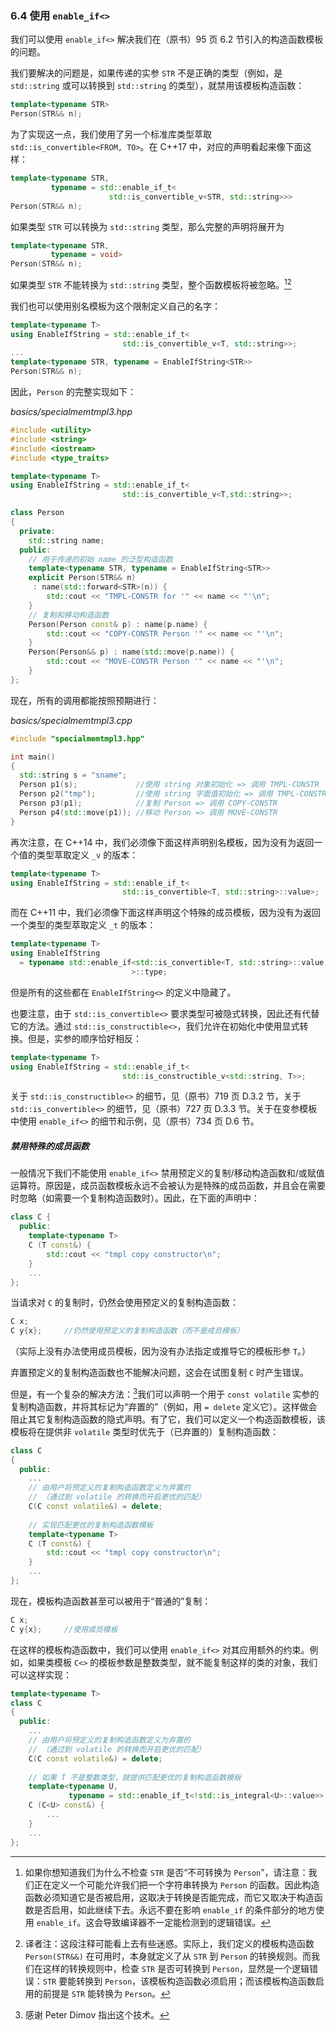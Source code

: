 ### 6.4    使用 `enable_if<>`

我们可以使用 `enable_if<>` 解决我们在（原书）95 页 6.2 节引入的构造函数模板的问题。

我们要解决的问题是，如果传递的实参 `STR` 不是正确的类型（例如，是 `std::string` 或可以转换到 `std::string` 的类型），就禁用该模板构造函数：

```c++
template<typename STR>
Person(STR&& n);
```

为了实现这一点，我们使用了另一个标准库类型萃取 `std::is_convertible<FROM, TO>`。在 C++17 中，对应的声明看起来像下面这样：

```c++
template<typename STR,
         typename = std::enable_if_t<
                      std::is_convertible_v<STR, std::string>>>
Person(STR&& n);
```

如果类型 `STR` 可以转换为 `std::string` 类型，那么完整的声明将展开为

```c++
template<typename STR,
         typename = void>
Person(STR&& n);
```

如果类型 `STR` 不能转换为 `std::string` 类型，整个函数模板将被忽略。[^6][^-1]

[^6]:如果你想知道我们为什么不检查 `STR` 是否“不可转换为 `Person`”，请注意：我们正在定义一个可能允许我们把一个字符串转换为 `Person` 的函数。因此构造函数必须知道它是否被启用，这取决于转换是否能完成，而它又取决于构造函数是否启用，如此继续下去。永远不要在影响 `enable_if` 的条件部分的地方使用 `enable_if`。这会导致编译器不一定能检测到的逻辑错误。
[^-1]:译者注：这段注释可能看上去有些迷惑。实际上，我们定义的模板构造函数 `Person(STR&&)` 在可用时，本身就定义了从 `STR` 到 `Person` 的转换规则。而我们在这样的转换规则中，检查 `STR` 是否可转换到 `Person`，显然是一个逻辑错误：`STR` 要能转换到 `Person`，该模板构造函数必须启用；而该模板构造函数启用的前提是 `STR` 能转换为 `Person`。

我们也可以使用别名模板为这个限制定义自己的名字：

```c++
template<typename T>
using EnableIfString = std::enable_if_t<
                         std::is_convertible_v<T, std::string>>;
...
template<typename STR, typename = EnableIfString<STR>>
Person(STR&& n);
```

因此，`Person` 的完整实现如下：

*basics/specialmemtmpl3.hpp*

```c++
#include <utility>
#include <string>
#include <iostream>
#include <type_traits>

template<typename T>
using EnableIfString = std::enable_if_t<
                         std::is_convertible_v<T,std::string>>;

class Person
{
  private:
    std::string name;
  public:
    // 用于传递的初始 name 的泛型构造函数
    template<typename STR, typename = EnableIfString<STR>>
    explicit Person(STR&& n) 
     : name(std::forward<STR>(n)) {
        std::cout << "TMPL-CONSTR for '" << name << "'\n";
    }
    // 复制和移动构造函数
    Person(Person const& p) : name(p.name) {
        std::cout << "COPY-CONSTR Person '" << name << "'\n";
    }
    Person(Person&& p) : name(std::move(p.name)) {
        std::cout << "MOVE-CONSTR Person '" << name << "'\n";
    }
};
```

现在，所有的调用都能按照预期进行：

*basics/specialmemtmpl3.cpp*

```c++
#include "specialmemtmpl3.hpp"

int main()
{
  std::string s = "sname";
  Person p1(s);				//使用 string 对象初始化 => 调用 TMPL-CONSTR
  Person p2("tmp");			//使用 string 字面值初始化 => 调用 TMPL-CONSTR
  Person p3(p1);			//复制 Person => 调用 COPY-CONSTR
  Person p4(std::move(p1));	//移动 Person => 调用 MOVE-CONSTR
}
```

再次注意，在 C++14 中，我们必须像下面这样声明别名模板，因为没有为返回一个值的类型萃取定义 `_v` 的版本：

```c++
template<typename T>
using EnableIfString = std::enable_if_t<
                         std::is_convertible<T, std::string>::value>;
```

而在 C++11 中，我们必须像下面这样声明这个特殊的成员模板，因为没有为返回一个类型的类型萃取定义 `_t` 的版本：

```c++
template<typename T>
using EnableIfString
  = typename std::enable_if<std::is_convertible<T, std::string>::value
                           >::type;
```

但是所有的这些都在 `EnableIfString<>` 的定义中隐藏了。

也要注意，由于 `std::is_convertible<>` 要求类型可被隐式转换，因此还有代替它的方法。通过 `std::is_constructible<>`，我们允许在初始化中使用显式转换。但是，实参的顺序恰好相反：

```c++
template<typename T>
using EnableIfString = std::enable_if_t<
                         std::is_constructible_v<std::string, T>>;
```

关于 `std::is_constructible<>` 的细节，见（原书）719 页 D.3.2 节，关于 `std::is_convertible<>` 的细节，见（原书）727 页 D.3.3 节。关于在变参模板中使用 `enable_if<>` 的细节和示例，见（原书）734 页 D.6 节。

##### 禁用特殊的成员函数

一般情况下我们不能使用 `enable_if<>` 禁用预定义的复制/移动构造函数和/或赋值运算符。原因是，成员函数模板永远不会被认为是特殊的成员函数，并且会在需要时忽略（如需要一个复制构造函数时）。因此，在下面的声明中：

```c++
class C {
  public:
    template<typename T>
    C (T const&) {
        std::cout << "tmpl copy constructor\n";
    }
    ...
};
```

当请求对 `C` 的复制时，仍然会使用预定义的复制构造函数：

```c++
C x;
C y{x};		//仍然使用预定义的复制构造函数（而不是成员模板）
```

（实际上没有办法使用成员模板，因为没有办法指定或推导它的模板形参 `T`。）

弃置预定义的复制构造函数也不能解决问题，这会在试图复制 `C` 时产生错误。

但是，有一个复杂的解决方法：[^7]我们可以声明一个用于 `const volatile` 实参的复制构造函数，并将其标记为“弃置的”（例如，用 `= delete` 定义它）。这样做会阻止其它复制构造函数的隐式声明。有了它，我们可以定义一个构造函数模板，该模板将在提供非 `volatile` 类型时优先于（已弃置的）复制构造函数：

```c++
class C
{
  public:
    ...
    // 由用户将预定义的复制构造函数定义为弃置的
    // （通过到 volatile 的转换而开启更优的匹配）
    C(C const volatile&) = delete;
    
    // 实现匹配更优的复制构造函数模板
    template<typename T>
    C (T const&) {
        std::cout << "tmpl copy constructor\n";
    }
    ...
};
```

[^7]:感谢 Peter Dimov 指出这个技术。

现在，模板构造函数甚至可以被用于“普通的”复制：

```c++
C x;
C y{x};		//使用成员模板
```

在这样的模板构造函数中，我们可以使用 `enable_if<>` 对其应用额外的约束。例如，如果类模板 `C<>` 的模板参数是整数类型，就不能复制这样的类的对象，我们可以这样实现：

```c++
template<typename T>
class C
{
  public:
    ...
    // 由用户将预定义的复制构造函数定义为弃置的
    // （通过到 volatile 的转换而开启更优的匹配）
    C(C const volatile&) = delete;
    
    // 如果 T 不是整数类型，就提供匹配更优的复制构造函数模板
    template<typename U,
             typename = std::enable_if_t<!std::is_integral<U>::value>>
    C (C<U> const&) {
        ...
    }
    ...
};
```

